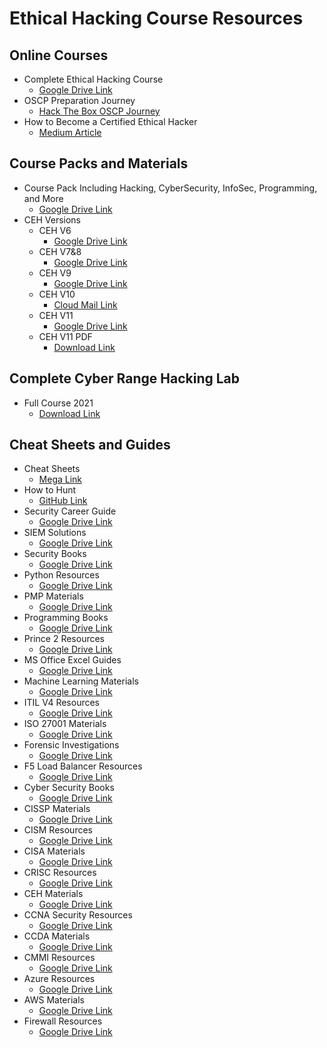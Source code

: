# Ethical Hacking Course Resources

## Online Courses
- Complete Ethical Hacking Course
  - [Google Drive Link](https://drive.google.com/folderview?id=1Ns62tznu2mj7Q0QktrWGCcNsrL5CigtN)
- OSCP Preparation Journey
  - [Hack The Box OSCP Journey](https://rana-khalil.gitbook.io/hack-the-box-oscp-preparation/my-oscp-journey-a-review)
- How to Become a Certified Ethical Hacker
  - [Medium Article](https://link.medium.com/RC4UaLCMOfb)

## Course Packs and Materials
- Course Pack Including Hacking, CyberSecurity, InfoSec, Programming, and More
  - [Google Drive Link](https://drive.google.com/drive/folders/1924G-Vv8FoRVRDbVKNmxqgMeobIzgqk1?usp=sharing)
- CEH Versions
  - CEH V6
    - [Google Drive Link](https://drive.google.com/folderview?id=0ByzazsLLzvFwN1JpYk56aV9lZVU)
  - CEH V7&8
    - [Google Drive Link](https://drive.google.com/folderview?id=0ByzazsLLzvFwbDZsckJuQmtHVUU)
  - CEH V9
    - [Google Drive Link](https://drive.google.com/folderview?id=1HGFX8ywbaJ4WcHPfRU_4hNCJ4ZXQ99pN)
  - CEH V10
    - [Cloud Mail Link](https://cloud.mail.ru/public/6z48/4AMcaKSfQ/)
  - CEH V11
    - [Google Drive Link](https://drive.google.com/file/d/1gZiWIQdYM230BqKLj9WZYbIArpAZT8_1/view?usp=sharing)
  - CEH V11 PDF
    - [Download Link](https://www.mirrored.to/files/6XUZTHUI/Certified_Ethical_Hacker_CEH_v11_PDF.rar_links)

## Complete Cyber Range Hacking Lab
- Full Course 2021
  - [Download Link](hide01.ir/downloads/ccrhlfc)

## Cheat Sheets and Guides
- Cheat Sheets
  - [Mega Link](https://mega.nz/folder/w2gCGJKJ#Tk8GYB3iKbDcnpvUM1gIPQ/folder/Fjhk1CbR)
- How to Hunt
  - [GitHub Link](https://github.com/KathanP19/HowToHunt)
- Security Career Guide
  - [Google Drive Link](https://drive.google.com/open?id=1JGQEXMAtRKW63grSl6PnKkoXG46jp_mC)
- SIEM Solutions
  - [Google Drive Link](https://drive.google.com/open?id=1oDDNcGK3-my_9lXNFm7JIbSO262hfKaQ)
- Security Books
  - [Google Drive Link](https://drive.google.com/open?id=1TYQx-qNuvyeyHHHYz2u5vn0P2s1SRoBw)
- Python Resources
  - [Google Drive Link](https://drive.google.com/open?id=1uAfpfac3FsJevBg9CYV4Gi65MAYd9V4I)
- PMP Materials
  - [Google Drive Link](https://drive.google.com/open?id=1_MQO335jA7D4mZ0aBOxfi-yPToKJ6Ost)
- Programming Books
  - [Google Drive Link](https://drive.google.com/open?id=19HFLJrwjLrzp1JXHfM4hq2VW3sjCy7Kh)
- Prince 2 Resources
  - [Google Drive Link](https://drive.google.com/open?id=1LqwtHSN9LUAfuFS-GRz5dtOrav-llFtW)
- MS Office Excel Guides
  - [Google Drive Link](https://drive.google.com/open?id=1YI6HUhT064EcSoy4vcBEoTO6PDi4JYT-)
- Machine Learning Materials
  - [Google Drive Link](https://drive.google.com/open?id=1eHvY5sUnpzDgHyMeQEF6pTGmlYN1uMVT)
- ITIL V4 Resources
  - [Google Drive Link](https://drive.google.com/open?id=1GGl9a_iX5R1WKM0NrCrd-6iiVV7no9iZ)
- ISO 27001 Materials
  - [Google Drive Link](https://drive.google.com/open?id=1CLzAHvkDqkmtd6XKRskNJu4pBEa3HTFO)
- Forensic Investigations
  - [Google Drive Link](https://drive.google.com/open?id=1XnjhXB5POB0RU8JHew-9belkFyVWKEJ5)
- F5 Load Balancer Resources
  - [Google Drive Link](https://drive.google.com/open?id=1P2HRL0fzxONOLa_0mJ43A44GlBW58p9F)
- Cyber Security Books
  - [Google Drive Link](https://drive.google.com/open?id=179D_slEOLXWOTeFdmRrMkdV8C4DSLdYT)
- CISSP Materials
  - [Google Drive Link](https://drive.google.com/open?id=1OTCyiNN7Km-ZFN_ciDAHGmEeKhyaXrnC)
- CISM Resources
  - [Google Drive Link](https://drive.google.com/open?id=1-Vhz0RPtSnLXfpMcLyirSBPCE3BfcfIm)
- CISA Materials
  - [Google Drive Link](https://drive.google.com/open?id=1vf5E7Yd09km31ZzcJ2_F0VH0hWRMEi8O)
- CRISC Resources
  - [Google Drive Link](https://drive.google.com/open?id=1ThyyDGQUhd1gZD92synPGLwK4v0sugcv)
- CEH Materials
  - [Google Drive Link](https://drive.google.com/open?id=18uplnigsTyLHFwEBiY2vcHDYQfFo4NVf)
- CCNA Security Resources
  - [Google Drive Link](https://drive.google.com/open?id=14atH7h_WUDpCu_ePtGJysnAcHOAolOf_)
- CCDA Materials
  - [Google Drive Link](https://drive.google.com/open?id=17ChJX5uTL-MXO--haZNzYDubELvcJppV)
- CMMI Resources
  - [Google Drive Link](https://drive.google.com/open?id=1Vu61J3x7PssHJbGLCO1CM4Uf5HwC8OzB)
- Azure Resources
  - [Google Drive Link](https://drive.google.com/open?id=1hBkIuBjePJmzHgt4Fg7Vglv6_YYPNNPA)
- AWS Materials
  - [Google Drive Link](https://drive.google.com/open?id=1xu0wB2f7Xc6d1NuQ6yP9vxBFVXo1WoIj)
- Firewall Resources
  - [Google Drive Link](https://drive.google.com/open?id=1_6y_KzHsV-de3r8zzcMnTdrKemPs1XZM)
